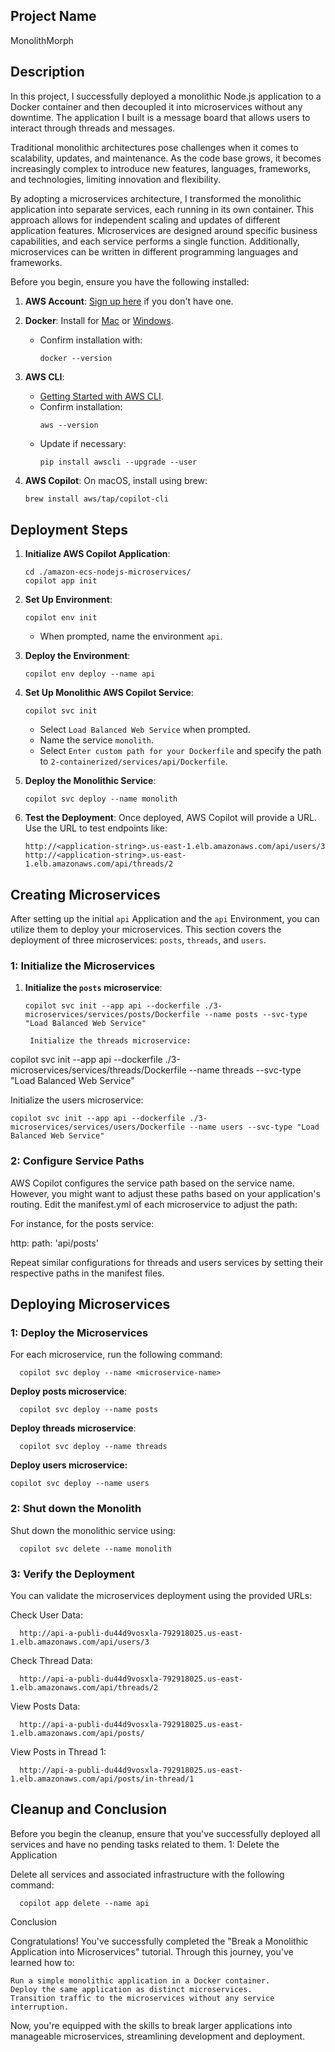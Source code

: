 ## Project Name

MonolithMorph

## Description

In this project, I successfully deployed a monolithic Node.js application to a Docker container and then decoupled it into microservices without any downtime. The application I built is a message board that allows users to interact through threads and messages.

Traditional monolithic architectures pose challenges when it comes to scalability, updates, and maintenance. As the code base grows, it becomes increasingly complex to introduce new features, languages, frameworks, and technologies, limiting innovation and flexibility.

By adopting a microservices architecture, I transformed the monolithic application into separate services, each running in its own container. This approach allows for independent scaling and updates of different application features. Microservices are designed around specific business capabilities, and each service performs a single function. Additionally, microservices can be written in different programming languages and frameworks.

Before you begin, ensure you have the following installed:

1. **AWS Account**: [Sign up here](https://aws.amazon.com/) if you don't have one.
2. **Docker**: Install for [Mac](https://docs.docker.com/docker-for-mac/install/) or [Windows](https://docs.docker.com/docker-for-windows/install/). 
   - Confirm installation with:
     ```
     docker --version
     ```

3. **AWS CLI**: 
    - [Getting Started with AWS CLI](https://docs.aws.amazon.com/cli/latest/userguide/cli-chap-welcome.html).
    - Confirm installation:
      ```
      aws --version
      ```
    - Update if necessary:
      ```
      pip install awscli --upgrade --user
      ```

4. **AWS Copilot**: On macOS, install using brew:
    ```bash
    brew install aws/tap/copilot-cli
    ```

## Deployment Steps

1. **Initialize AWS Copilot Application**:
    ```
    cd ./amazon-ecs-nodejs-microservices/
    copilot app init
    ```

2. **Set Up Environment**:
    ```
    copilot env init
    ```
    - When prompted, name the environment `api`.

3. **Deploy the Environment**:
    ```
    copilot env deploy --name api
    ```

4. **Set Up Monolithic AWS Copilot Service**:
    ```
    copilot svc init
    ```
    - Select `Load Balanced Web Service` when prompted.
    - Name the service `monolith`.
    - Select `Enter custom path for your Dockerfile` and specify the path to `2-containerized/services/api/Dockerfile`.

5. **Deploy the Monolithic Service**:
    ```
    copilot svc deploy --name monolith
    ```

6. **Test the Deployment**: 
    Once deployed, AWS Copilot will provide a URL. Use the URL to test endpoints like:
    ```
    http://<application-string>.us-east-1.elb.amazonaws.com/api/users/3
    http://<application-string>.us-east-1.elb.amazonaws.com/api/threads/2
    ```
## Creating Microservices

After setting up the initial `api` Application and the `api` Environment, you can utilize them to deploy your microservices. This section covers the deployment of three microservices: `posts`, `threads`, and `users`.

### 1: Initialize the Microservices

1. **Initialize the `posts` microservice**:
   ```
   copilot svc init --app api --dockerfile ./3-microservices/services/posts/Dockerfile --name posts --svc-type "Load Balanced Web Service"

    Initialize the threads microservice:

copilot svc init --app api --dockerfile ./3-microservices/services/threads/Dockerfile --name threads --svc-type "Load Balanced Web Service"

Initialize the users microservice:

    copilot svc init --app api --dockerfile ./3-microservices/services/users/Dockerfile --name users --svc-type "Load Balanced Web Service"

### 2: Configure Service Paths

AWS Copilot configures the service path based on the service name. However, you might want to adjust these paths based on your application's routing. Edit the manifest.yml of each microservice to adjust the path:

For instance, for the posts service:

http:
  path: 'api/posts'

Repeat similar configurations for threads and users services by setting their respective paths in the manifest files.

## Deploying Microservices

### **1: Deploy the Microservices**

For each microservice, run the following command:

      copilot svc deploy --name <microservice-name>

**Deploy posts microservice**:

      copilot svc deploy --name posts

**Deploy threads microservice**:

      copilot svc deploy --name threads

**Deploy users microservice:**

    copilot svc deploy --name users

### **2: Shut down the Monolith**

Shut down the monolithic service using:

      copilot svc delete --name monolith

### **3: Verify the Deployment**

You can validate the microservices deployment using the provided URLs:

Check User Data:

      http://api-a-publi-du44d9vosxla-792918025.us-east-1.elb.amazonaws.com/api/users/3

Check Thread Data:

      http://api-a-publi-du44d9vosxla-792918025.us-east-1.elb.amazonaws.com/api/threads/2

View Posts Data:

      http://api-a-publi-du44d9vosxla-792918025.us-east-1.elb.amazonaws.com/api/posts/

View Posts in Thread 1:

      http://api-a-publi-du44d9vosxla-792918025.us-east-1.elb.amazonaws.com/api/posts/in-thread/1

## Cleanup and Conclusion

Before you begin the cleanup, ensure that you've successfully deployed all services and have no pending tasks related to them.
1: Delete the Application

Delete all services and associated infrastructure with the following command:

      copilot app delete --name api

Conclusion

Congratulations! You've successfully completed the "Break a Monolithic Application into Microservices" tutorial. Through this journey, you've learned how to:

    Run a simple monolithic application in a Docker container.
    Deploy the same application as distinct microservices.
    Transition traffic to the microservices without any service interruption.

Now, you're equipped with the skills to break larger applications into manageable microservices, streamlining development and deployment.
